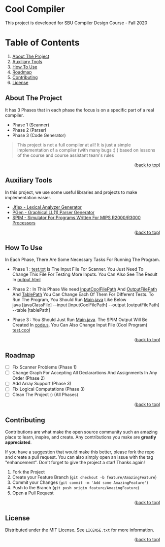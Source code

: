 
# Cool Compiler
This project is developed for SBU Compiler Design Course - Fall 2020 

<!-- TABLE OF CONTENTS -->
# Table of Contents
1. [About The Project](#AboutTheProject)
2. [Auxiliary Tools](#AuxiliaryTools)
3. [How To Use](#HowToUse)
4. [Roadmap](#Roadmap)
5. [Contributing](#Contributing)
6. [License](#License)

<!-- ABOUT THE PROJECT -->
## About The Project <a name="AboutTheProject"></a>



It has 3 Phases that in each phase the focus is on a specific part of a real compiler.
- Phase 1 (Scanner)
- Phase 2 (Parser)
- Phase 3 (Code Generator)


> This project is not a full compiler at all!
> It is just a simple implementation of a compiler (with many bugs :) ) based on lessons of the course and course assistant team's rules

<p align="right">(<a href="#top">back to top</a>)</p>   



## Auxiliary Tools <a name="AuxiliaryTools"></a>

In this project, we use some useful libraries and projects to make implementation easier.

* [Jflex -  Lexical Analyzer Generator](https://www.jflex.de/)
* [PGen  -  Graphical LL(1) Parser Generator ](https://github.com/Borjianamin98/PGen)
* [SPIM  -  Simulator For Programs Written For MIPS R2000/R3000 Processors ](http://spimsimulator.sourceforge.net/)
<p align="right">(<a href="#top">back to top</a>)</p>


## How To Use <a name="HowToUse"></a>
In Each Phase, There Are Some Necessary Tasks For Running The Program.

* Phase 1 : 
[test.txt](https://github.com/Aminsaveh/SBU_IE_HW1/tree/main/SBU_Compiler/Phase1/src/test.txt) Is The Input File For Scanner. You Just Need To Change This File For Testing More Inputs. You Can Also See The Result In [output.html](https://github.com/Aminsaveh/SBU_IE_HW1/tree/main/SBU_Compiler/Phase1/src/output.html)

* Phase 2 : In This Phase We need [InputCoolFilePath](https://github.com/Aminsaveh/SBU_IE_HW1/tree/main/SBU_Compiler/Phase2/PROJECT/test/in) And [OutputFilePath](https://github.com/Aminsaveh/SBU_IE_HW1/tree/main/SBU_Compiler/Phase2/PROJECT/out/result) And [TablePath](https://github.com/Aminsaveh/SBU_IE_HW1/tree/main/SBU_Compiler/Phase2/PROJECT/src/table.npt) You Can Change Each Of Them For Different Tests. To Run The Program, You Should Run  [Main.java](https://github.com/Aminsaveh/SBU_IE_HW1/tree/main/SBU_Compiler/Phase2/PROJECT/src/Main.java) Like Below     &emsp; &emsp; &emsp; &emsp; &emsp;&emsp; java [javaClassFile] --input [inputCoolFilePath] --output [outputFilePath] --table [tablePath]

* Phase 3 : You Should Just Run [Main.java](https://github.com/Aminsaveh/SBU_IE_HW1/tree/main/SBU_Compiler/Phase3/PROJECT/src/Main.java). The SPIM Output Will Be Created In [code.s](https://github.com/Aminsaveh/SBU_IE_HW1/tree/main/SBU_Compiler/Phase3/PROJECT/src/code.s).  You Can Also Change Input File (Cool Program) [test.cool](https://github.com/Aminsaveh/SBU_IE_HW1/tree/main/SBU_Compiler/Phase3/PROJECT/src/test.cool)

<p align="right">(<a href="#top">back to top</a>)</p>

<!-- ROADMAP -->
## Roadmap <a name="Roadmap"></a>

- [ ] Fix Scanner Problems (Phase 1)
- [ ] Change Graph For Accepting All Declarartions And Assignments In Any Order (Phase 2)
- [ ] Add Array Support (Phase 3)
- [ ] Fix Logical Computations (Phase 3)
- [ ] Clean The Project :) (All Phases)

<p align="right">(<a href="#top">back to top</a>)</p>




<!-- Contributing -->
## Contributing  <a name="Contributing"></a>

Contributions are what make the open source community such an amazing place to learn, inspire, and create. Any contributions you make are **greatly appreciated**.

If you have a suggestion that would make this better, please fork the repo and create a pull request. You can also simply open an issue with the tag "enhancement".
Don't forget to give the project a star! Thanks again!

1. Fork the Project
2. Create your Feature Branch (`git checkout -b feature/AmazingFeature`)
3. Commit your Changes (`git commit -m 'Add some AmazingFeature'`)
4. Push to the Branch (`git push origin feature/AmazingFeature`)
5. Open a Pull Request

<p align="right">(<a href="#top">back to top</a>)</p>

<!-- LICENSE -->
## License <a name="License"></a>

Distributed under the MIT License. See `LICENSE.txt` for more information.

<p align="right">(<a href="#top">back to top</a>)</p>
